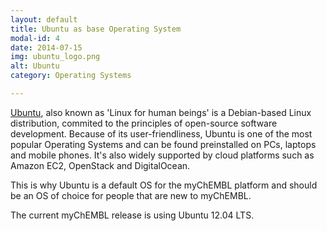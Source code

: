 ```yaml
---
layout: default
title: Ubuntu as base Operating System
modal-id: 4
date: 2014-07-15
img: ubuntu_logo.png
alt: Ubuntu
category: Operating Systems

---
```


[Ubuntu](http://www.ubuntu.com/), also known as 'Linux for human beings' is a Debian-based Linux distribution, commited
to the principles of open-source software development. Because of its user-friendliness, Ubuntu is one of the most
popular Operating Systems and can be found preinstalled on PCs, laptops and mobile phones.
It's also widely supported by cloud platforms such as Amazon EC2, OpenStack and DigitalOcean.

This is why Ubuntu is a default OS for the myChEMBL platform and should be an OS of choice for people that are new
to myChEMBL.

The current myChEMBL release is using Ubuntu 12.04 LTS.
